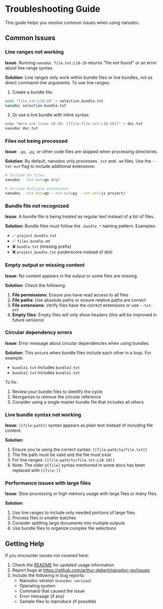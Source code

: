 # Troubleshooting Guide

This guide helps you resolve common issues when using nanodoc.

## Common Issues

### Line ranges not working

**Issue**: Running `nanodoc file.txt:L10-20` returns "file not found" or an error about line range syntax.

**Solution**: Line ranges only work within bundle files or live bundles, not as direct command-line arguments. To use line ranges:

1. Create a bundle file:
```bash
echo "file.txt:L10-20" > selection.bundle.txt
nanodoc selection.bundle.txt
```

2. Or use a live bundle with inline syntax:
```bash
echo "Here are lines 10-20: [[file:file.txt:L10-20]]" > doc.txt
nanodoc doc.txt
```

### Files not being processed

**Issue**: `.go`, `.py`, or other code files are skipped when processing directories.

**Solution**: By default, nanodoc only processes `.txt` and `.md` files. Use the `--txt-ext` flag to include additional extensions:

```bash
# Include Go files
nanodoc --txt-ext=go src/

# Include multiple extensions
nanodoc --txt-ext=go --txt-ext=py --txt-ext=js project/
```

### Bundle file not recognized

**Issue**: A bundle file is being treated as regular text instead of a list of files.

**Solution**: Bundle files must follow the `.bundle.*` naming pattern. Examples:
- ✅ `project.bundle.txt`
- ✅ `files.bundle.md`
- ❌ `bundle.txt` (missing prefix)
- ❌ `project_bundle.txt` (underscore instead of dot)

### Empty output or missing content

**Issue**: No content appears in the output or some files are missing.

**Solution**: Check the following:

1. **File permissions**: Ensure you have read access to all files
2. **File paths**: Use absolute paths or ensure relative paths are correct
3. **File extensions**: Verify files have the correct extensions or use `--txt-ext`
4. **Empty files**: Empty files will only show headers (this will be improved in future versions)

### Circular dependency errors

**Issue**: Error message about circular dependencies when using bundles.

**Solution**: This occurs when bundle files include each other in a loop. For example:
- `bundle1.txt` includes `bundle2.txt`
- `bundle2.txt` includes `bundle1.txt`

To fix:
1. Review your bundle files to identify the cycle
2. Reorganize to remove the circular reference
3. Consider using a single master bundle file that includes all others

### Live bundle syntax not working

**Issue**: `[[file:path]]` syntax appears as plain text instead of including file content.

**Solution**: 
1. Ensure you're using the correct syntax: `[[file:path/to/file.txt]]`
2. The file path must be valid and the file must exist
3. For line ranges: `[[file:path/to/file.txt:L10-20]]`
4. Note: The older `@[file]` syntax mentioned in some docs has been replaced with `[[file:]]`

### Performance issues with large files

**Issue**: Slow processing or high memory usage with large files or many files.

**Solution**:
1. Use line ranges to include only needed portions of large files
2. Process files in smaller batches
3. Consider splitting large documents into multiple outputs
4. Use bundle files to organize complex file selections

## Getting Help

If you encounter issues not covered here:

1. Check the [README](README.md) for updated usage information
2. Report bugs at https://github.com/arthur-debert/nanodoc-go/issues
3. Include the following in bug reports:
   - Nanodoc version (`nanodoc version`)
   - Operating system
   - Command that caused the issue
   - Error message (if any)
   - Sample files to reproduce (if possible)